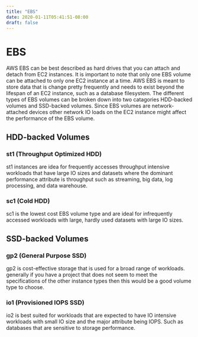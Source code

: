 ```yaml
---
title: "EBS"
date: 2020-01-11T05:41:51-08:00
draft: false
---
```


# EBS

AWS EBS can be best described as hard drives that you can attach and detach from EC2 instances. It is important to note that only one EBS volume can be attached to only one EC2 instance at a time. AWS EBS is meant to store data that is change pretty frequently and needs to exist beyond the lifespan of an EC2 instance, such as a database filesystem. The different types of EBS volumes can be broken down into two catagories HDD-backed volumes and SSD-backed volumes. Since EBS volumes are network-attached devices other network IO loads on the EC2 instance might affect the performance of the EBS volume. 

## HDD-backed Volumes

### st1 (Throughput Optimized HDD)
st1 instances are idea for frequently accesses throughput intensive workloads that have large IO sizes and datasets where the dominant performance attribute is throughput such as streaming, big data, log processing, and data warehouse.

### sc1 (Cold HDD)
sc1 is the lowest cost EBS volume type and are ideal for infrequently accessed workloads with large, hardly used datasets with large IO sizes. 

## SSD-backed Volumes

### gp2 (General Purpose SSD)
gp2 is cost-effective storage that is used for a broad range of workloads. generally if you have a project that does not seem to meet the specifications of the other instance types then this would be a good volume type to choose.

### io1 (Provisioned IOPS SSD)
io2 is best suited for workloads that are expected to have IO intensive workloads with small IO size and the major attribute being IOPS. Such as databases that are sensitive to storage performance.